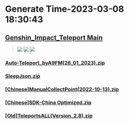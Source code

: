 # Generate Time-2023-03-08 18:30:43

## [Genshin_Impact_Teleport Main](https://github.com/Sam5440/Genshin_Impact_Teleport)

>![](https://komarev.com/ghpvc/?username=done439)
>![](https://komarev.com/ghpvc/?username=done438)
>![](https://komarev.com/ghpvc/?username=done437)

### [Auto-Teleport_byA9FM(26_01_2023).zip](https://raw.githubusercontent.com/Sam5440/Genshin_Impact_Teleport/download/OptimizationCollectionPackage/Auto-Teleport_byA9FM%2826_01_2023%29.zip)

### [SleepJson.zip](https://raw.githubusercontent.com/Sam5440/Genshin_Impact_Teleport/download/OptimizationCollectionPackage/SleepJson.zip)

### [[Chinese]ManualCollectPoint(2022-10-13).zip](https://raw.githubusercontent.com/Sam5440/Genshin_Impact_Teleport/download/OptimizationCollectionPackage/%5BChinese%5DManualCollectPoint%282022-10-13%29.zip)

### [[Chinese]SDK-China Optimized.zip](https://raw.githubusercontent.com/Sam5440/Genshin_Impact_Teleport/download/OptimizationCollectionPackage/%5BChinese%5DSDK-China%20Optimized.zip)

### [[Old]TeleportsALL(Version_2.8).zip](https://raw.githubusercontent.com/Sam5440/Genshin_Impact_Teleport/download/OptimizationCollectionPackage/%5BOld%5DTeleportsALL%28Version_2.8%29.zip)

